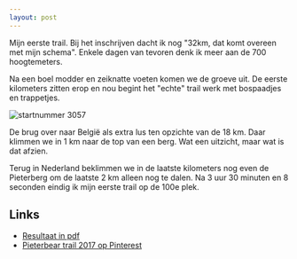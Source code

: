 ```yaml
---
layout: post
---
```


Mijn eerste trail. Bij het inschrijven dacht ik nog "32km, dat komt overeen met mijn schema". Enkele dagen van tevoren denk ik meer aan de 700 hoogtemeters. 

Na een boel modder en zeiknatte voeten komen we de groeve uit. De eerste kilometers zitten erop en nou begint het "echte" trail werk met bospaadjes en trappetjes.

![startnummer 3057](https://i.pinimg.com/564x/cb/40/98/cb40982b7b3d515bc54b6356c531918e.jpg)

De brug over naar België als extra lus ten opzichte van de 18 km. Daar klimmen we in 1 km naar de top van een berg. Wat een uitzicht, maar wat is dat afzien.

Terug in Nederland beklimmen we in de laatste kilometers nog even de Pieterberg om de laatste 2 km alleen nog te dalen. Na 3 uur 30 minuten en 8 seconden eindig ik mijn eerste trail op de 100e plek.

## Links

* [Resultaat in pdf](http://bearsports.nl/sites/default/files/Uitslag%2032km_ed_1.pdf)
* [Pieterbear trail 2017 op Pinterest](https://nl.pinterest.com/erictummers/pieterbear-trail-2017/)